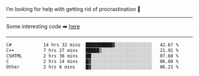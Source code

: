 I’m looking for help with getting rid of procrastination 🤔

-----

Some interesting code :arrow_right: [here](https://github.com/zhen8838/playground)

-----

<!--START_SECTION:waka-->

```txt
C#            14 hrs 32 mins  ██████████▓░░░░░░░░░░░░░░   42.67 %
C++           7 hrs 27 mins   █████▒░░░░░░░░░░░░░░░░░░░   21.91 %
CSHTML        2 hrs 36 mins   ██░░░░░░░░░░░░░░░░░░░░░░░   07.68 %
C             2 hrs 14 mins   █▓░░░░░░░░░░░░░░░░░░░░░░░   06.60 %
Other         2 hrs 6 mins    █▓░░░░░░░░░░░░░░░░░░░░░░░   06.21 %
```

<!--END_SECTION:waka-->

<!--
**zhen8838/zhen8838** is a ✨ _special_ ✨ repository because its `README.md` (this file) appears on your GitHub profile.

Here are some ideas to get you started:

- 🔭 I’m currently working on ...
- 🌱 I’m currently learning ...
- 👯 I’m looking to collaborate on ...
 ...
- 💬 Ask me about ...
- 📫 How to reach me: ...
- 😄 Pronouns: ...
- ⚡ Fun fact: ...
-->

